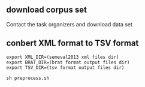 ## download corpus set
Contact the task organizers and download data set

## conbert XML format to TSV format
```
export XML_DIR=(semeval2013 xml files dir)
export BRAT_DIR=(brat format output files dir)
export TSV_DIR=(tsv format output files dir)

sh preprocess.sh
```
